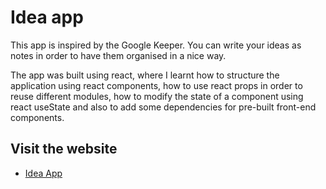 
# Idea app

This app is inspired by the Google Keeper. You can write your ideas as
notes in order to have them organised in a nice way.

The app was built using react, where I learnt how to structure the
application using react components, how to use react props in order 
to reuse different modules, how to modify the state of a component 
using react useState and also to add some dependencies for pre-built
front-end components.


## Visit the website

 - [Idea App](https://razvanpetruta.github.io/idea_app_react/)
 
  
